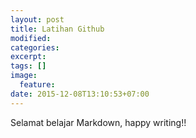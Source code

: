 ```yaml
---
layout: post
title: Latihan Github
modified:
categories: 
excerpt:
tags: []
image:
  feature:
date: 2015-12-08T13:10:53+07:00
---
```


Selamat belajar Markdown, happy writing!!

